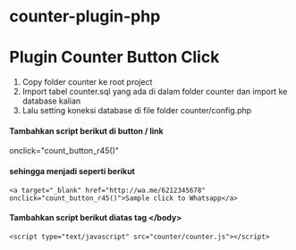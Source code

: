 # counter-plugin-php

<h1>Plugin Counter Button Click</h1>

1. Copy folder counter ke root project</br>
2. Import tabel counter.sql yang ada di dalam folder counter dan import ke database kalian</br>
3. Lalu setting koneksi database di file folder counter/config.php</br>

<h4>Tambahkan script berikut di button / link </h4>

onclick="count_button_r45()"<br>

<h4>sehingga menjadi seperti berikut</h4>

```<a target="_blank" href="http://wa.me/6212345678" onclick="count_button_r45()">Sample click to Whatsapp</a>```

<h4>Tambahkan script berikut diatas tag &lt;/body&gt; </h4>

```<script type="text/javascript" src="counter/counter.js"></script>```
